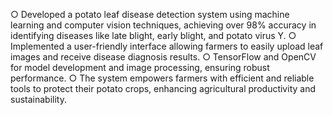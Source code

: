 ○ Developed a potato leaf disease detection system using machine learning and computer vision techniques, achieving
  over 98% accuracy in identifying diseases like late blight, early blight, and potato virus Y.
○ Implemented a user-friendly interface allowing farmers to easily upload leaf images and receive disease diagnosis results.
○ TensorFlow and OpenCV for model development and image processing, ensuring robust performance.
○ The system empowers farmers with efficient and reliable tools to protect their potato crops, enhancing
   agricultural productivity and sustainability.
